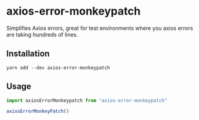 # axios-error-monkeypatch

Simplifies Axios errors, great for test environments where you axios errors are taking hundreds of lines.

## Installation

`yarn add --dev axios-error-monkeypatch`

## Usage

```ts
import axiosErrorMonkeypatch from "axios-error-monkeypatch"

axiosErrorMonkeyPatch()
```
